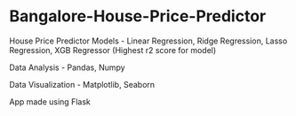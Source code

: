 # Bangalore-House-Price-Predictor

House Price Predictor Models - Linear Regression, Ridge Regression, Lasso Regression, XGB Regressor (Highest r2 score for model)

Data Analysis - Pandas, Numpy

Data Visualization - Matplotlib, Seaborn

App made using Flask
